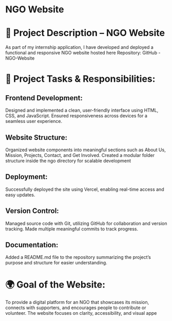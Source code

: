 <h1>NGO Website</h1>

# 📝 Project Description – NGO Website
As part of my internship application, I have developed and deployed a functional and responsive NGO website hosted here
Repository: GitHub - NGO-Website

# 💼 Project Tasks & Responsibilities:

## Frontend Development:
Designed and implemented a clean, user-friendly interface using HTML, CSS, and JavaScript.
Ensured responsiveness across devices for a seamless user experience.

## Website Structure:
Organized website components into meaningful sections such as About Us, Mission, Projects, Contact, and Get Involved.
Created a modular folder structure inside the ngo directory for scalable development

## Deployment:
Successfully deployed the site using Vercel, enabling real-time access and easy updates.

## Version Control:
Managed source code with Git, utilizing GitHub for collaboration and version tracking.
Made multiple meaningful commits to track progress.

## Documentation:
Added a README.md file to the repository summarizing the project’s purpose and structure for easier understanding.

# 🌍 Goal of the Website:

To provide a digital platform for an NGO that showcases its mission, connects with supporters, and encourages people to contribute or volunteer. The website focuses on clarity, accessibility, and visual appe

